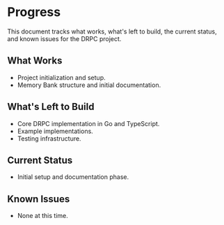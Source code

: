 # Progress

This document tracks what works, what's left to build, the current status, and known issues for the DRPC project.

## What Works

- Project initialization and setup.
- Memory Bank structure and initial documentation.

## What's Left to Build

- Core DRPC implementation in Go and TypeScript.
- Example implementations.
- Testing infrastructure.

## Current Status

- Initial setup and documentation phase.

## Known Issues

- None at this time.